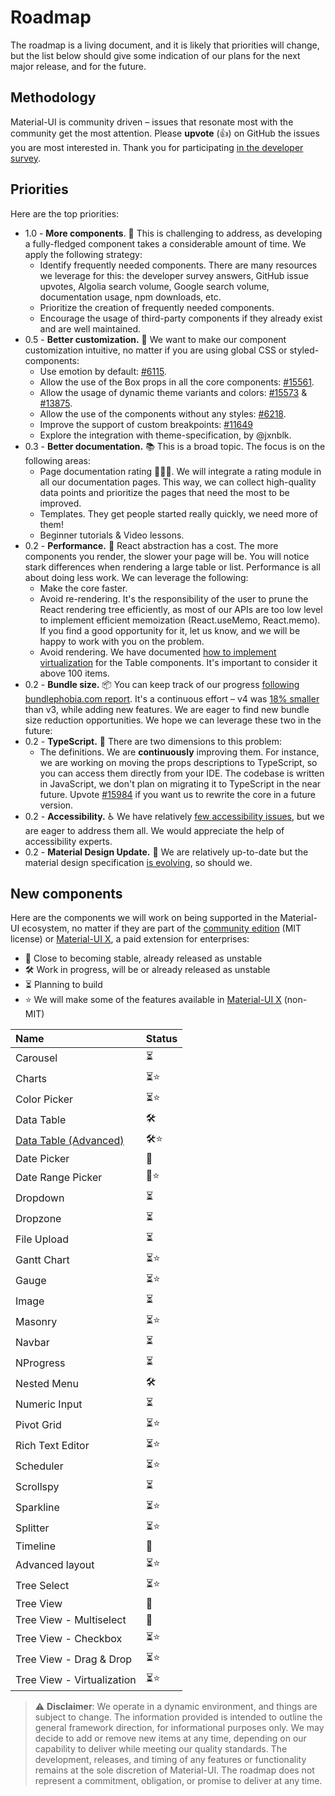 # Roadmap

<p class="description">The roadmap is a living document, and it is likely that priorities will change, but the list below should give some indication of our plans for the next major release, and for the future.</p>

## Methodology

Material-UI is community driven – issues that resonate most with the community get the most attention.
Please **upvote** (👍) on GitHub the issues you are most interested in.
Thank you for participating [in the developer survey](https://material-ui.com/blog/2020-developer-survey-results/).

## Priorities

Here are the top priorities:

- 1.0 - **More components**. 🧰 This is challenging to address, as developing a fully-fledged component takes a considerable amount of time.
  We apply the following strategy:
  - Identify frequently needed components. There are many resources we leverage for this: the developer survey answers, GitHub issue upvotes, Algolia search volume, Google search volume, documentation usage, npm downloads, etc.
  - Prioritize the creation of frequently needed components.
  - Encourage the usage of third-party components if they already exist and are well maintained.
- 0.5 - **Better customization.** 💅 We want to make our component customization intuitive, no matter if you are using global CSS or styled-components:
  - Use emotion by default: [#6115](https://github.com/mui-org/material-ui/issues/6115).
  - Allow the use of the Box props in all the core components: [#15561](https://github.com/mui-org/material-ui/issues/15561).
  - Allow the usage of dynamic theme variants and colors: [#15573](https://github.com/mui-org/material-ui/issues/15573) & [#13875](https://github.com/mui-org/material-ui/issues/13875).
  - Allow the use of the components without any styles: [#6218](https://github.com/mui-org/material-ui/issues/6218).
  - Improve the support of custom breakpoints: [#11649](https://github.com/mui-org/material-ui/issues/11649)
  - Explore the integration with theme-specification, by @jxnblk.
- 0.3 - **Better documentation.** 📚 This is a broad topic. The focus is on the following areas:
  - Page documentation rating 🥇🥈🥉. We will integrate a rating module in all our documentation pages. This way, we can collect high-quality data points and prioritize the pages that need the most to be improved.
  - Templates. They get people started really quickly, we need more of them!
  - Beginner tutorials & Video lessons.
- 0.2 - **Performance.** 🚀 React abstraction has a cost. The more components you render, the slower your page will be. You will notice stark differences when rendering a large table or list.
  Performance is all about doing less work. We can leverage the following:
  - Make the core faster.
  - Avoid re-rendering. It's the responsibility of the user to prune the React rendering tree efficiently,
    as most of our APIs are too low level to implement efficient memoization (React.useMemo, React.memo).
    If you find a good opportunity for it, let us know, and we will be happy to work with you on the problem.
  - Avoid rendering. We have documented [how to implement virtualization](/components/tables/#virtualized-table) for the Table components. It's important to consider it above 100 items.
- 0.2 - **Bundle size.** 📦 You can keep track of our progress [following bundlephobia.com report](https://bundlephobia.com/result?p=@material-ui/core).
  It's a continuous effort – v4 was [18% smaller](https://bundlephobia.com/result?p=@material-ui/core@3.9.2) than v3, while adding new features.
  We are eager to find new bundle size reduction opportunities. We hope we can leverage these two in the future:
- 0.2 - **TypeScript.** 📏 There are two dimensions to this problem:
  - The definitions. We are **continuously** improving them. For instance, we are working on moving the props descriptions to TypeScript, so you can access them directly from your IDE.
    The codebase is written in JavaScript, we don't plan on migrating it to TypeScript in the near future. Upvote [#15984](https://github.com/mui-org/material-ui/issues/15984) if you want us to rewrite the core in a future version.
- 0.2 - **Accessibility.** ♿️ We have relatively [few accessibility issues](https://darekkay.com/blog/accessible-ui-frameworks/), but we are eager to address them all. We would appreciate the help of accessibility experts.
- 0.2 - **Material Design Update.** 🎀 We are relatively up-to-date but the material design specification [is evolving](https://material.io/whats-new/), so should we.

## New components

Here are the components we will work on being supported in the Material-UI ecosystem, no matter if they are part of the [community edition](https://github.com/mui-org/material-ui) (MIT license) or [Material-UI X](https://github.com/mui-org/material-ui-x), a paid extension for enterprises:

- 🧪 Close to becoming stable, already released as unstable
- 🛠 Work in progress, will be or already released as unstable
- ⏳ Planning to build
- ⭐️ We will make some of the features available in [Material-UI X](https://github.com/mui-org/material-ui-x) (non-MIT)

| Name                                                                                                           | Status |
| :------------------------------------------------------------------------------------------------------------- | ------ |
| Carousel                                                                                                       | ⏳     |
| Charts                                                                                                         | ⏳⭐️  |
| Color Picker                                                                                                   | ⏳⭐️  |
| Data Table                                                                                                     | 🛠      |
| [Data Table (Advanced)](https://next.material-ui.com/components/data-grid/getting-started/#feature-comparison) | 🛠⭐    |
| Date Picker                                                                                                    | 🧪     |
| Date Range Picker                                                                                              | 🧪⭐   |
| Dropdown                                                                                                       | ⏳     |
| Dropzone                                                                                                       | ⏳     |
| File Upload                                                                                                    | ⏳     |
| Gantt Chart                                                                                                    | ⏳⭐️  |
| Gauge                                                                                                          | ⏳⭐️  |
| Image                                                                                                          | ⏳     |
| Masonry                                                                                                        | ⏳⭐️  |
| Navbar                                                                                                         | ⏳     |
| NProgress                                                                                                      | ⏳     |
| Nested Menu                                                                                                    | 🛠      |
| Numeric Input                                                                                                  | ⏳     |
| Pivot Grid                                                                                                     | ⏳⭐️  |
| Rich Text Editor                                                                                               | ⏳⭐️  |
| Scheduler                                                                                                      | ⏳⭐️  |
| Scrollspy                                                                                                      | ⏳     |
| Sparkline                                                                                                      | ⏳⭐️  |
| Splitter                                                                                                       | ⏳⭐️  |
| Timeline                                                                                                       | 🧪     |
| Advanced layout                                                                                                      | ⏳⭐️     |
| Tree Select                                                                                                     | ⏳⭐️  |
| Tree View                                                                                                      | 🧪     |
| Tree View - Multiselect                                                                                        | 🧪     |
| Tree View - Checkbox                                                                                           | ⏳⭐️  |
| Tree View - Drag & Drop                                                                                        | ⏳⭐️  |
| Tree View - Virtualization                                                                                     | ⏳⭐️  |

> ⚠️ **Disclaimer**: We operate in a dynamic environment, and things are subject to change. The information provided is intended to outline the general framework direction, for informational purposes only. We may decide to add or remove new items at any time, depending on our capability to deliver while meeting our quality standards. The development, releases, and timing of any features or functionality remains at the sole discretion of Material-UI. The roadmap does not represent a commitment, obligation, or promise to deliver at any time.

